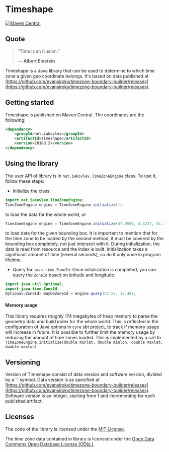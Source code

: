 # Timeshape

[![Maven Central](https://maven-badges.herokuapp.com/maven-central/net.iakovlev/timeshape/badge.svg)](https://maven-badges.herokuapp.com/maven-central/net.iakovlev/timeshape/)

## Quote
> “Time is an illusion.”
>
> ― **Albert Einstein**

Timeshape is a Java library that can be used to determine to which time zone a given geo coordinate belongs.
It's based on data published at [https://github.com/evansiroky/timezone-boundary-builder/releases](https://github.com/evansiroky/timezone-boundary-builder/releases).

## Getting started

Timeshape is published on Maven Central. The coordinates are the following:

```xml
<dependency>
    <groupId>net.iakovlev</groupId>
    <artifactId>timeshape</artifactId>
    <version>2018d.2</version>
</dependency>
``` 

## Using the library

The user API of library is in `net.iakovlev.TimeZoneEngine` class. To use it, follow these steps:

* Initialize the class:

```java
import net.iakovlev.TimeZoneEngine;
TimeZoneEngine engine = TimeZoneEngine.initialize();
```
to load the data for the whole world, or
```java
TimeZoneEngine engine = TimeZoneEngine.initialize(47.0599, 4.8237, 55.3300, 15.2486);
```
to load data for the given bounding box. It is important to mention that for the time zone to be loaded by the second method,
it must be covered by the bounding box completely, not just intersect with it.
During initialization, the data is read from resource and the index is built. Initialization takes a significant amount of time (several seconds), so do it only once in program lifetime.

* Query for `java.time.ZoneId`:
Once initialization is completed, you can query the `ZoneId` based on latitude and longitude:

```java
import java.util.Optional;
import java.time.ZoneId;
Optional<ZoneId> maybeZoneId = engine.query(52.52, 13.40);
``` 

#### Memory usage
This library requires roughly 174 megabytes of heap memory to parse the geometry data and build index for the whole world.
This is reflected in the configuration of Java options in `core` sbt project, to track if memory usage will increase in future.
It is possible to further limit the memory usage by reducing the amount of time zones loaded. This is implemented by a call to
`TimeZoneEngine.initialize(double minlat, double minlon, double maxlat, double maxlon)`

## Versioning
Version of Timeshape consist of data version and software version, divided by a '.' symbol. 
Data version is as specified at [https://github.com/evansiroky/timezone-boundary-builder/releases](https://github.com/evansiroky/timezone-boundary-builder/releases). 
Software version is an integer, starting from 1 and incrementing for each published artifact.

## Licenses

The code of the library is licensed under the [MIT License](https://opensource.org/licenses/MIT).

The time zone data contained in library is licensed under the [Open Data Commons Open Database License (ODbL)](http://opendatacommons.org/licenses/odbl/).
